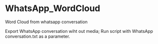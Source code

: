 # WhatsApp_WordCloud
Word Cloud from whatsapp conversation


Export WhatsApp conversation wiht out media;
Run script with WhatsApp conversation.txt as a parameter.
